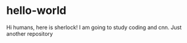# hello-world
Hi humans, here is sherlock! I am going to study coding and cnn.
Just another repository
